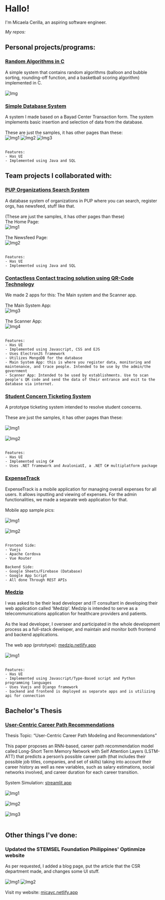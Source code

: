# Hallo!
I'm Micaela Cerilla, an aspiring software engineer. 

*My repos:*
## Personal projects/programs:
### [Random Algorithms in C](https://github.com/Mica56/Random-Algorithms-in-C)
 A simple system that contains random algorithms (balloon and bubble sorting, rounding-off function, and a basketball scoring algorithm) implemented in C.<br/><br/>
 ![Img](https://raw.githubusercontent.com/Mica56/Mica56.github.io/main/images/algorithmsinc.png)

### [Simple Database System](https://github.com/Mica56/Simple-DB-System)
 A system I made based on a Bayad Center Transaction form. The system implements basic insertion and selection of data from the database.<br/><br/>
 These are just the samples, it has other pages than these:<br/>
![Img1](https://raw.githubusercontent.com/Mica56/Mica56.github.io/main/images/sdbs1.png) ![Img2](https://raw.githubusercontent.com/Mica56/Mica56.github.io/main/images/sdbs2.png) ![Img3](https://raw.githubusercontent.com/Mica56/Mica56.github.io/main/images/sdbs.png)<br/><br/>
```
Features:
- Has UI
- Implemented using Java and SQL
```
## Team projects I collaborated with:
### [PUP Organizations Search System](https://github.com/Mica56/OOP-Project-PUP-OrgSearch)
 A database system of organizations in PUP where you can search, register orgs, has newsfeed, stuff like that.<br/><br/>
 (These are just the samples, it has other pages than these)<br/>
 The Home Page:<br/>
 ![Img1](https://raw.githubusercontent.com/Mica56/Mica56.github.io/main/images/orgsearch1.png)<br/><br/>
 The Newsfeed Page:<br/>
 ![Img2](https://raw.githubusercontent.com/Mica56/Mica56.github.io/main/images/orgsearch2.png)<br/><br/>
```
Features:
- Has UI
- Implemented using Java and SQL
```
### [Contactless Contact tracing solution using QR-Code Technology](https://github.com/Mica56/CCTS)
 We made 2 apps for this: The Main system and the Scanner app.<br/><br/>
 The Main System App:<br/>
 ![Img3](https://raw.githubusercontent.com/Mica56/Mica56.github.io/main/images/240742352_363574398594415_1557189136392541776_n.jpg)<br/><br/>
 The Scanner App:<br/>
 ![Img4](https://raw.githubusercontent.com/Mica56/Mica56.github.io/main/images/240738925_763746577714721_4837905605516149621_n.jpg)<br/><br/>
 ```
Features:
- Has UI
- Implemented using Javascript, CSS and EJS
- Uses ElectronJS framework
- Utilizes MongoDB for the database
- Main System App: this is where you register data, monitoring and maintenance, and trace people. Intended to be use by the admin/the government
- Scanner App: Intended to be used by establishments. Use to scan people's QR code and send the data of their entrance and exit to the database via internet.
```
### [Student Concern Ticketing System](https://github.com/MostDeadDeveloper/student-concern-ticketing-system)
A prototype ticketing system intended to resolve student concerns.<br/><br/>
 These are just the samples, it has other pages than these:<br/><br/>
 ![Img1](https://raw.githubusercontent.com/Mica56/Mica56.github.io/main/images/startview.png)<br/><br/>
 ![Img2](https://raw.githubusercontent.com/Mica56/Mica56.github.io/main/images/homeview.png)<br/><br/>
```
Features:
- Has UI
- Implemented using C#
- Uses .NET framework and AvaloniaUI, a .NET C# multiplatform package
```
### [ExpenseTrack](https://github.com/Mica56/xpense-tracker)
ExpenseTrack is a mobile application for managing overall expenses for all users. It allows inputting and viewing of expenses. For the admin functionalities, we made a separate web application for that.<br/><br/>
Mobile app sample pics:<br/><br/>
![Img1](https://raw.githubusercontent.com/Mica56/Mica56.github.io/main/images/xptrack_onboard.jpg)<br/><br/>
![Img2](https://raw.githubusercontent.com/Mica56/Mica56.github.io/main/images/xptrack_home.jpg)<br/><br/>
```
Frontend Side:
- Vuejs
- Apache Cordova
- Vue Router

Backend Side:
- Google Sheets/Firebase (Database)
- Google App Script
- All done Through REST APIs
```
### [Medzip](https://github.com/Mica56/Medzip)
I was asked to be their lead developer and IT consultant in developing their web application called 'Medzip'. Medzip is intended to serve as a telecommunications application for healthcare providers and patients.<br/><br/>
As the lead developer, I overseer and participated in the whole development process as a full-stack developer, and maintain and monitor both frontend and backend applications.<br/><br/>
The web app (prototype): [medzip.netlify.app](https://medzip.netlify.app)<br/><br/>
![Img1](https://raw.githubusercontent.com/Mica56/Mica56.github.io/main/images/medzip_home.png)<br/><br/>
```
Features:
- Has UI
- Implemented using Javascript/Type-Based script and Python programming languages
- Uses Vuejs and Django framework
- backend and frontend is deployed as separate apps and is utilizing api for connection
```
## Bachelor's Thesis
### [User-Centric Career Path Recommendations](https://www.google.com/url?sa=t&rct=j&q=&esrc=s&source=web&cd=&cad=rja&uact=8&ved=2ahUKEwiG8ZSE4bj_AhVlTmwGHVKdC2oQFnoECBIQAQ&url=https%3A%2F%2Fopenreview.net%2Fpdf%3Fid%3DR5NNAThG0i&usg=AOvVaw0VzgNzLxDdvr0hf6AgtaHY)
Thesis Topic: “User-Centric Career Path Modeling and Recommendations”<br/><br/>
This paper proposes an RNN-based, career path recommendation model called Long-Short Term Memory Network with Self Attention Layers (LSTM-ATT) that predicts a person’s possible career path (that includes their possible job titles, companies, and set of skills) taking into account their career history as well as new variables, such as salary estimations, social networks involved, and career duration for each career transition.<br/><br/>
System Simulation: [streamlit app](https://mostdeaddeveloper-user-centric-career-p-srcweb-interface-x6nssx.streamlit.app/)<br/><br/>
 ![Img1](https://raw.githubusercontent.com/Mica56/Mica56.github.io/main/images/selection_pane.png)<br/><br/>
 ![Img2](https://raw.githubusercontent.com/Mica56/Mica56.github.io/main/images/model_settings.png)<br/><br/>
 ![Img3](https://raw.githubusercontent.com/Mica56/Mica56.github.io/main/images/dataset_showcase.png)<br/><br/>
## Other things I've done:
### Updated the STEMSEL Foundation Philippines' Optinmize website
As per requested, I added a blog page, put the article that the CSR department made, and changes some UI stuff.<br/><br/>
![Img1](https://raw.githubusercontent.com/Mica56/Mica56.github.io/main/images/stemsel.png) ![Img2](https://raw.githubusercontent.com/Mica56/Mica56.github.io/main/images/stemsel1.png)<br/><br/>
Visit my website: [micayc.netlify.app](https://micayc.netlify.app/)
